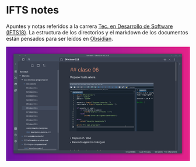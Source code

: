 # IFTS notes
Apuntes y notas referidos a la carrera [Tec. en Desarrollo de Software (IFTS18)](https://www.ifts18.edu.ar/). La estructura de los directorios y el markdown de los documentos están pensados para ser leídos en [Obsidian](https://obsidian.md/).

![notas en obsidian](./snapshot.png)